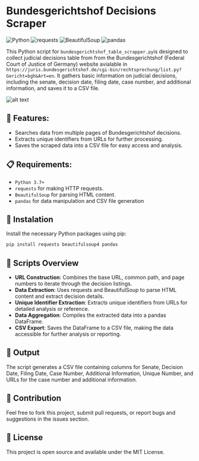 # Bundesgerichtshof Decisions Scraper

![Python](https://img.shields.io/badge/python-v3.7+-blue.svg) ![requests](https://img.shields.io/badge/requests-2.25.1-blue) ![BeautifulSoup](https://img.shields.io/badge/BeautifulSoup-4.9.3-blue) ![pandas](https://img.shields.io/badge/pandas-1.2.4-blue)

This Python script for `bundesgerichtshof_table_scrapper.py`is designed to collect judicial decisions table from from the Bundesgerichtshof (Federal Court of Justice of Germany) website avialable in `https://juris.bundesgerichtshof.de/cgi-bin/rechtsprechung/list.py?Gericht=bgh&Art=en`. It gathers basic information on judicial decisions, including the senate, decision date, filing date, case number, and additional information, and saves it to a CSV file.

![alt text](image.png)

## 🚀 Features:
- Searches data from multiple pages of Bundesgerichtshof decisions.
- Extracts unique identifiers from URLs for further processing.
- Saves the scraped data into a CSV file for easy access and analysis.

## 📋 Requirements:
- `Python 3.7+`
- `requests` for making HTTP requests.
- `BeautifulSoup` for parsing HTML content.
- `pandas` for data manipulation and CSV file generation


## 💾 Instalation

Install the necessary Python packages using pip:

```bash
pip install requests beautifulsoup4 pandas
```
## 📖 Scripts Overview

- **URL Construction**: Combines the base URL, common path, and page numbers to iterate through the decision listings.
- **Data Extraction**: Uses requests and BeautifulSoup to parse HTML content and extract decision details.
- **Unique Identifier Extraction**: Extracts unique identifiers from URLs for detailed analysis or reference.
- **Data Aggregation**: Compiles the extracted data into a pandas DataFrame.
- **CSV Export**: Saves the DataFrame to a CSV file, making the data accessible for further analysis or reporting.

## 📄 Output

The script generates a CSV file containing columns for Senate, Decision Date, Filing Date, Case Number, Additional Information, Unique Number, and URLs for the case number and additional information.

## 🤝 Contribution

Feel free to fork this project, submit pull requests, or report bugs and suggestions in the issues section.

## 📜 License

This project is open source and available under the MIT License.
